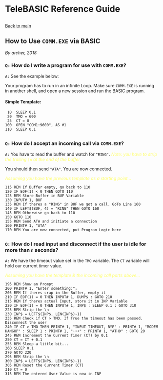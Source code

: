 # TeleBASIC Reference Guide
##

[Back to main](basic.md)
##

## How to Use `COMM.EXE` via BASIC
_By archer, 2018_

### `Q:` How do I write a program for use with `COMM.EXE`?

 `A:` See the example below:

Your program has to run in an infinite Loop.  Make sure `COMM.EXE` is running in another shell, and open a new session and run the BASIC program.

#### Simple Template:

```
 10  SLEEP 0.1
 20  TMO = 600
 25  CT = 0
100  OPEN "COM1:9600", AS #1
110  SLEEP 0.1
```
##

### `Q:` How do I accept an incoming call via `COMM.EXE`?

 `A:` You have to read the buffer and watch for `"RING"`. <span style="color: #ff6;">_Note: you have to strip the trailing `\n` at the end of the buffer._</span>

You should then send `"ATA"`. You are now connected.

<span style="color: #ff6;">_Assuming you have the previous template as a starting point..._</span>
```
115 REM If Buffer empty, go back to 110
120 IF EOF(1) < 0 THEN GOTO 110
125 REM Store Buffer in BUF Variable
130 INPUT# 1, BUF
135 REM If theres a "RING" in BUF we got a call. GoTo Line 160
140 IF LEFT$(BUF, 4) = "RING" THEN GOTO 160
145 REM Otherwise go back to 110
150 GOTO 110
155 REM Send ATA and initiate a connection
160 PRINT# 1, "ATA"
170 REM You are now connected, put Program Logic here
```
##

### `Q:` How do I read input and disconnect if the user is idle for more than `n` seconds?

 `A:` We have the timeout value set in the `TMO` variable. The `CT` variable will hold our current timer value.

<span style="color: #ff6;">_Assuming you have the template & the incoming call parts above..._</span>
```
195 REM Show an Prompt
200 PRINT# 1, "Enter something:";
205 REM If theres crap in the Buffer, empty it
210 IF EOF(1) = 0 THEN INPUT# 1, DUMP$ : GOTO 210
215 REM If theres actual Input, store it in INP Variable
220 IF EOF(1) = 0 THEN INPUT# 1, INP$ : SLEEP 0.1 : GOTO 310
225 REM Strip the \n
230 INP$ = LEFT$(INP$, LEN(INP$)-1)
235 REM Check if CT > TMO. If True the timeout has been passed. Disconnect the user
240 IF CT > TMO THEN PRINT# 1, "INPUT TIMEOUT, BYE" : PRINT# 1, "MODEM HANGUP" : SLEEP 1 : PRINT# 1, "+++" : PRINT# 1, "ATH0" : GOTO 20
245 REM Increment the Current Timer (CT) by 0.1
250 CT = CT + 0.1
255 REM Sleep a little bit...
260 SLEEP 0.1
270 GOTO 220
295 REM Strip the \n
300 INP$ = LEFT$(INP$, LEN(INP$)-1)
305 REM Reset the Current Timer (CT)
310 CT = 0
315 REM The entered User Value is now in INP
```
##
